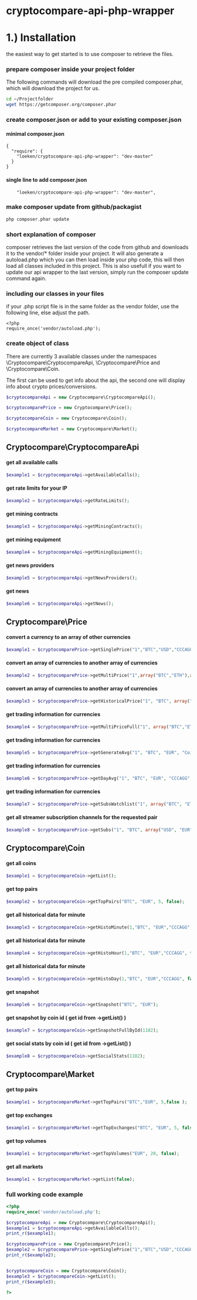 # cryptocompare-api-php-wrapper

# 1.) Installation
the easiest way to get started is to use composer to retrieve the files.

### prepare composer inside your project folder
The following commands will download the pre compiled composer.phar, which will download the project for us.
```bash
cd ~/Projectfolder
wget https://getcomposer.org/composer.phar
```

### create composer.json or add to your existing composer.json
#### minimal composer.json
```composer
{
  "require": {
    "loeken/cryptocompare-api-php-wrapper": "dev-master"
  }
}
```
#### single line to add composer.json
```composer
    "loeken/cryptocompare-api-php-wrapper": "dev-master",
```
### make composer update from github/packagist
```bash
php composer.phar update
```

### short explanation of composer
composer retrieves the last version of the code from github and downloads it to the vendor/* folder inside your project. It will also generate a autoload.php which you can then load inside your php code, this will then load all classes included in this project. This is also usefull if you want to update our api wrapper to the last version, simply run the composer update command again.

### including our classes in your files
if your .php script file is in the same folder as the vendor folder, use the following line, else adjust the path.
```
<?php
require_once('vendor/autoload.php');
```
### create object of class
There are currently 3 available classes under the namespaces
\Cryptocompare\CryptocompareApi, \Cryptocompare\Price and \Cryptocompare\Coin.

The first can be used to get info about the api, the second one will display info about crypto prices/conversions.
```php
$cryptocompareApi = new Cryptocompare\CryptocompareApi();

$cryptocomparePrice = new Cryptocompare\Price();

$cryptocompareCoin = new Cryptocompare\Coin();

$cryptocompareMarket = new Cryptocompare\Market();
```

## Cryptocompare\CryptocompareApi
#### get all available calls
```php
$example1 = $cryptocompareApi->getAvailableCalls();
```
#### get rate limits for your IP
```php
$example2 = $cryptocompareApi->getRateLimits();
```
#### get mining contracts
```php
$example3 = $cryptocompareApi->getMiningContracts();
```
#### get mining equipment
```php
$example4 = $cryptocompareApi->getMiningEquipment();
```
#### get news providers
```php
$example5 = $cryptocompareApi->getNewsProviders();
```
#### get news
```php
$example6 = $cryptocompareApi->getNews();
```


## Cryptocompare\Price
#### convert a currency to an array of other currencies
```php
$example1 = $cryptocomparePrice->getSinglePrice("1","BTC","USD","CCCAGG","false");
```
#### convert an array of currencies to another array of currencies
```php
$example2 = $cryptocomparePrice->getMultiPrice("1",array("BTC","ETH"),array("USD","EUR","ETH"),"CCCAGG","false");
```
#### convert an array of currencies to another array of currencies
```php
$example3 = $cryptocomparePrice->getHistoricalPrice("1", "BTC", array("USD","EUR"), "1507469305", "CCCAGG", false);
```
#### get trading information for currencies
```php
$example4 = $cryptocomparePrice->getMultiPriceFull("1", array("BTC","ETH"), array("USD","EUR"),"CCCAGG", false);
```
#### get trading information for currencies
```php
$example5 = $cryptocomparePrice->getGenerateAvg("1", "BTC", "EUR", "Coinbase,Kraken",false);
```
#### get trading information for currencies
```php
$example6 = $cryptocomparePrice->getDayAvg("1", "BTC", "EUR", "CCCAGG", "HourVWAP", 0, "1487116800", false);
```
#### get trading information for currencies
```php
$example7 = $cryptocomparePrice->getSubsWatchlist("1", array("BTC", "ETH"), "EUR", "CCCAGG",false);
```
#### get all streamer subscription channels for the requested pair
```php
$example8 = $cryptocomparePrice->getSubs("1", "BTC", array("USD", "EUR"), "CCCAGG", false);
```

## Cryptocompare\Coin
#### get all coins
```php
$example1 = $cryptocompareCoin->getList();
```
#### get top pairs
```php
$example2 = $cryptocompareCoin->getTopPairs("BTC", "EUR", 5, false);
```
#### get all historical data for minute
```php
$example3 = $cryptocompareCoin->getHistoMinute(1,"BTC", "EUR","CCCAGG", false, 1, 1440, NULL);
```
#### get all historical data for minute
```php
$example4 = $cryptocompareCoin->getHistoHour(1,"BTC", "EUR","CCCAGG", false, 1, 1440, NULL);
```
#### get all historical data for minute
```php
$example5 = $cryptocompareCoin->getHistoDay(1,"BTC", "EUR","CCCAGG", false, 1, 1440, NULL);
```
#### get snapshot
```php
$example6 = $cryptocompareCoin->getSnapshot("BTC", "EUR");
```
#### get snapshot by coin id ( get id from ->getList() )
```php
$example7 = $cryptocompareCoin->getSnapshotFullById(1182);
```
#### get social stats by coin id ( get id from ->getList() )
```php
$example8 = $cryptocompareCoin->getSocialStats(1182);
```

## Cryptocompare\Market
#### get top pairs
```php
$example1 = $cryptocompareMarket->getTopPairs("BTC","EUR", 5,false );

```
#### get top exchanges
```php
$example1 = $cryptocompareMarket->getTopExchanges("BTC", "EUR", 5, false);

```
#### get top volumes
```php
$example1 = $cryptocompareMarket->getTopVolumes("EUR", 20, false);

```
#### get all markets
```php
$example1 = $cryptocompareMarket->getList(false);

```

### full working code example
```php
<?php
require_once('vendor/autoload.php');

$cryptocompareApi = new Cryptocompare\CryptocompareApi();
$example1 = $cryptocompareApi->getAvailableCalls();
print_r($example1);

$cryptocomparePrice = new Cryptocompare\Price();
$example2 = $cryptocomparePrice->getSinglePrice("1","BTC","USD","CCCAGG","false");
print_r($example2);


$cryptocompareCoin = new Cryptocompare\Coin();
$example3 = $cryptocompareCoin->getList();
print_r($example3);

?>